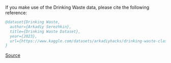 If you make use of the Drinking Waste data, please cite the following reference:

``` bibtex 
@dataset{Drinking Waste,
  author={Arkadiy Serezhkin},
  title={Drinking Waste Dataset},
  year={2023},
  url={https://www.kaggle.com/datasets/arkadiyhacks/drinking-waste-classification}
}
```

[Source](https://www.kaggle.com/datasets/arkadiyhacks/drinking-waste-classification)